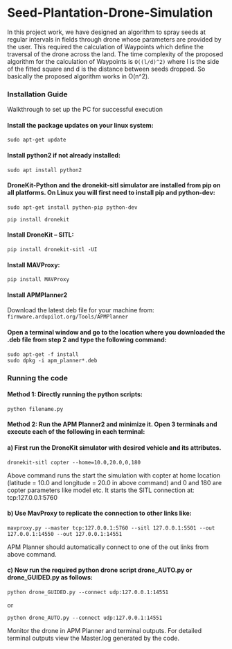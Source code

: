 
# Seed-Plantation-Drone-Simulation
In this project work, we have designed an algorithm to spray seeds at regular intervals in fields through drone whose parameters are provided by the user.
This required the calculation of Waypoints which define the traversal of the drone across the land.
The time complexity of the proposed algorithm for the calculation of Waypoints is `O((l/d)^2)` where l is the side of the fitted square and d is the distance between seeds dropped. So basically the proposed algorithm works in O(n^2).

### Installation Guide
Walkthrough to set up the PC for successful execution 

#### Install the package updates on your linux system:
`sudo apt-get update`

#### Install python2 if not already installed:
`sudo apt install python2` 

#### DroneKit-Python and the dronekit-sitl simulator are installed from pip on all platforms. On Linux you will first need to install pip and python-dev: 
`sudo apt-get install python-pip python-dev`

`pip install dronekit`

#### Install DroneKit – SITL:
`pip install dronekit-sitl -UI`

#### Install MAVProxy:
`pip install MAVProxy` 

#### Install APMPlanner2 
Download the latest deb file for your machine from: 
`firmware.ardupilot.org/Tools/APMPlanner` 
 
#### Open a terminal window and go to the location where you downloaded the .deb file from step 2 and type the following command: 
`sudo apt-get -f install`  
`sudo dpkg -i apm_planner*.deb` 

### Running the code 

#### Method 1:  Directly running the python scripts:
`python filename.py`   

#### Method 2: Run the APM Planner2 and minimize it.  Open 3 terminals and execute each of the following in each terminal: 
 
#### a) First run the DroneKit simulator with desired vehicle and its attributes. 
`dronekit-sitl copter --home=10.0,20.0,0,180` 

Above command runs the start the simulation with copter at home location (latitude = 10.0 and longitude = 20.0 in above command) and 0 and 180 are copter parameters like model etc. It starts the SITL connection at: tcp:127.0.0.1:5760  
 
#### b) Use MavProxy to replicate the connection to other links like: 
`mavproxy.py --master tcp:127.0.0.1:5760 --sitl 127.0.0.1:5501 --out 127.0.0.1:14550 --out 127.0.0.1:14551`

APM Planner should automatically connect to one of the out links from above command. 
 
#### c) Now run the required python drone script drone_AUTO.py or drone_GUIDED.py as follows: 
 
`python drone_GUIDED.py --connect udp:127.0.0.1:14551` 
 
or 
 
`python drone_AUTO.py --connect udp:127.0.0.1:14551`

Monitor the drone in APM Planner and terminal outputs. For detailed terminal outputs view the Master.log generated by the code.
